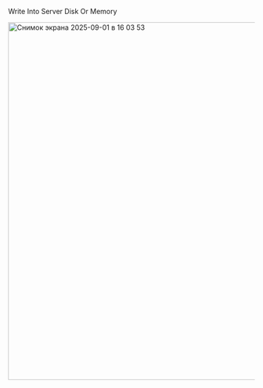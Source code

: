 Write Into Server Disk Or Memory

<img width="514" height="730" alt="Снимок экрана 2025-09-01 в 16 03 53" src="https://github.com/user-attachments/assets/d12c1358-8ee0-4489-b313-49623adb39ad" />
